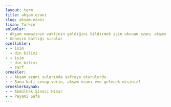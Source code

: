 ```yaml
---
layout: term
title: akşam ezanı
slug: aksam-ezani
lisan: Türkçe
anlamlar:
- Akşam namazının vaktinin geldiğini bildirmek için okunan ezan; akşam
- Güneşin battığı sıralar
ozellikler:
- - isim
  - din bilimi
- - isim
  - din bilimi
  - zarf
ornekler:
- - Akşam ezanı sularında sofraya oturulurdu.
- - Bana kati cevap verin, akşam ezanı eve gelecek misiniz?
orneklerkaynak:
- - Abdülhak Şinasi Hisar
- - Peyami Safa
---
```

